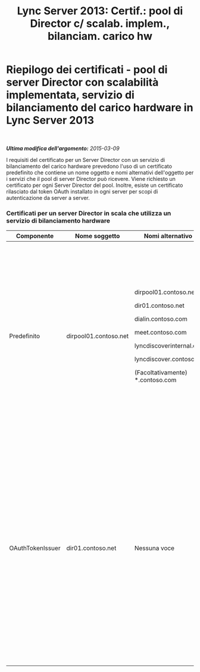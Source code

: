 ﻿---
title: "Lync Server 2013: Certif.: pool di Director c/ scalab. implem.,  bilanciam. carico hw"
TOCTitle: Riepilogo dei certificati - pool di server Director con scalabilità implementata, servizio di bilanciamento del carico hardware
ms:assetid: 45940add-8027-418d-b79a-9033b494762f
ms:mtpsurl: https://technet.microsoft.com/it-it/library/JJ204846(v=OCS.15)
ms:contentKeyID: 49300385
ms.date: 08/24/2015
mtps_version: v=OCS.15
ms.translationtype: HT
---

# Riepilogo dei certificati - pool di server Director con scalabilità implementata, servizio di bilanciamento del carico hardware in Lync Server 2013

 

_**Ultima modifica dell'argomento:** 2015-03-09_

I requisiti del certificato per un Server Director con un servizio di bilanciamento del carico hardware prevedono l'uso di un certificato predefinito che contiene un nome oggetto e nomi alternativi dell'oggetto per i servizi che il pool di server Director può ricevere. Viene richiesto un certificato per ogni Server Director del pool. Inoltre, esiste un certificato rilasciato dal token OAuth installato in ogni server per scopi di autenticazione da server a server.

### Certificati per un server Director in scala che utilizza un servizio di bilanciamento hardware

<table>
<colgroup>
<col style="width: 25%" />
<col style="width: 25%" />
<col style="width: 25%" />
<col style="width: 25%" />
</colgroup>
<thead>
<tr class="header">
<th>Componente</th>
<th>Nome soggetto</th>
<th>Nomi alternativo soggetto</th>
<th>Commenti</th>
</tr>
</thead>
<tbody>
<tr class="odd">
<td><p>Predefinito</p></td>
<td><p>dirpool01.contoso.net</p></td>
<td><p>dirpool01.contoso.net</p>
<p>dir01.contoso.net</p>
<p>dialin.contoso.com</p>
<p>meet.contoso.com</p>
<p>lyncdiscoverinternal.contoso.com</p>
<p>lyncdiscover.contoso.com</p>
<p>(Facoltativamente) *.contoso.com</p></td>
<td><p>I certificati per Server Director possono essere richiesti presso un'autorità di certificazione gestita internamente, o presso un'autorità di certificazione pubblica.</p>
<p>Il Server Director risponde alle richieste del proxy inverso nel perimetro, o dal server perimetrale.</p>
<p>In alternativa, una voce con caratteri jolly per gli URL semplici</p></td>
</tr>
<tr class="even">
<td><p>OAuthTokenIssuer</p></td>
<td><p>dir01.contoso.net</p></td>
<td><p>Nessuna voce</p></td>
<td>

> [!IMPORTANT]
> La lunghezza minima della chiave è pari a 1024, ma si potrebbe ricevere un messaggio che informa che la lunghezza minima consigliata è pari a 2048 bit.


<p>Il certificato OAuthTokenIssuer è un certificato a finalità singola, per l'autenticazione dei server in un ambiente a larga scala, e può essere richiesto a un'autorità di certificazione interna o pubblica. Questo certificato è obbligatorio.</p></td>
</tr>
</tbody>
</table>

